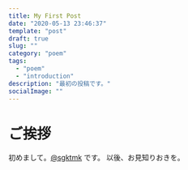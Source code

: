 ```yaml
---
title: My First Post
date: "2020-05-13 23:46:37"
template: "post"
draft: true
slug: ""
category: "poem"
tags:
  - "poem"
  - "introduction"
description: "最初の投稿です。"
socialImage: ""
---
```


# ご挨拶
初めまして。[@sgktmk](https://twitter.com/tom_ogashi/) です。  以後、お見知りおきを。